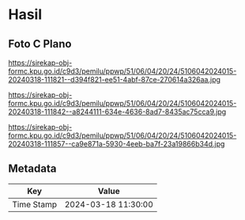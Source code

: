 # Hasil

## Foto C Plano

https://sirekap-obj-formc.kpu.go.id/c9d3/pemilu/ppwp/51/06/04/20/24/5106042024015-20240318-111821--d394f821-ee51-4abf-87ce-270614a326aa.jpg

https://sirekap-obj-formc.kpu.go.id/c9d3/pemilu/ppwp/51/06/04/20/24/5106042024015-20240318-111842--a8244111-634e-4636-8ad7-8435ac75cca9.jpg

https://sirekap-obj-formc.kpu.go.id/c9d3/pemilu/ppwp/51/06/04/20/24/5106042024015-20240318-111857--ca9e871a-5930-4eeb-ba7f-23a19866b34d.jpg


## Metadata

| Key        | Value               |
| ---------- | ------------------- |
| Time Stamp | 2024-03-18 11:30:00 |



